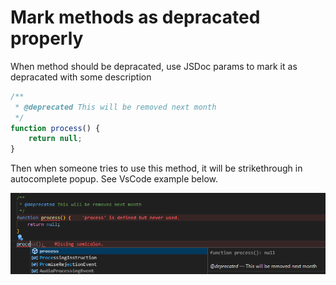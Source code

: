# Mark methods as depracated properly

When method should be depracated, use JSDoc params to mark it as depracated with some description

```js
/**
 * @deprecated This will be removed next month
 */
function process() {
	return null;
}
```

Then when someone tries to use this method, it will be strikethrough in autocomplete popup. See VsCode example below.

![example how depracated methods work in vscode](image.png)
